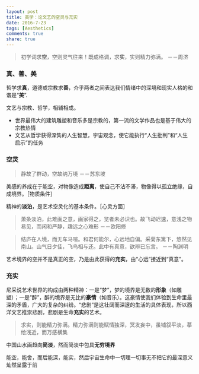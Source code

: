 ```yaml
---
layout: post
title: 美学：论文艺的空灵与充实
date: 2016-7-23
tags: [Aesthetics]
comments: true
share: true
---
```


> 初学词求**空**，空则灵气往来！既成格调，求**实**，实则精力弥满。    －－周济

### 真、善、美

哲学求**真**，道德或宗教求**善**，介乎两者之间表达我们情绪中的深境和现实人格的和谐是“**美**”.

文艺与宗教、哲学，相辅相成。

- 世界最伟大的建筑雕塑和音乐多是宗教的，第一流的文学作品也是基于伟大的宗教热情
- 文艺从哲学获得深隽的人生智慧，宇宙观念，使它能执行“人生批判”和“人生启示”的任务

### 空灵

> 静故了群动，空故纳万境  －－苏东坡

美感的养成在于能空，对物像造成**距离**，使自己不沾不滞，物像得以孤立绝缘，自成境界。［物质条件］

精神的**淡泊**，是艺术空灵化的基本条件。［心灵方面］

> 萧条淡泊，此难画之意，画家得之，览者未必识也。故飞动迟速，意浅之物易见，而闲和严静，趣远之心难形  －－欧阳修


> 结庐在人境，而无车马喧。和君何能尔，心远地自偏。采菊东篱下，悠然见南山。山气日夕佳，飞鸟相与还。此中有真意，欲辨已忘言。  －－陶渊明

艺术境界的空并不是真正的空，乃是由此获得的**充实**，由“心远”接近到“真意”。

### 充实

尼采说艺术世界的构成由两种精神：一是“梦”，梦的境界是无数的**形象**（如雕塑）；一是“醉”，醉的境界是无比的**豪情**（如音乐）。这豪情使我们体验到生命里最深的矛盾，广大的复杂的纠纷。“悲剧”是这壮阔而深邃的生活的具体表现，所以西洋文艺推崇悲剧，悲剧是生命**充实**的艺术。

> 求实，则能精力弥满。精力弥满则能赋情独深，冥发妄中，虽铺叙平淡，摹绘浅近，而万感横集

中国山水画趋向**简淡**，然而简淡中包具**无穷境界**

能空，能舍，而后能深，能实，然后宇宙生命中一切理一切事无不把它的最深意义灿然呈露于前

